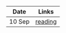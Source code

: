 
| **Date** | **Links** |
| -------- | -------------------------------------------- | 
| 10 Sep   | [reading](../assets/pdfs/Chomsky_1957_Syntactic_Structures_Ch1-2.pdf) |
